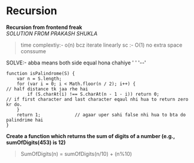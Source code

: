 # Recursion
**Recursion from frontend freak**         
*SOLUTION FROM PRAKASH SHUKLA*
>  time complextiy:- o(n)  bcz iterate linearly
> sc :- O(1)     no extra space conssume

SOLVE:-   abba  means both side equal hona chahiye
          '  ' 
          '--' 
```             
function isPalindrome(S) {
    var n = S.length;
    for (var i = 0; i < Math.floor(n / 2); i++) {                          // half distance tk jaa rhe hai
        if (S.charAt(i) !== S.charAt(n - 1 - i)) return 0;                 // if first character and last character eqaul nhi hua to return zero  kr do.
    }
    return 1;             // agaar uper sahi false nhi hua to bta do palindrime hai
}

```
**Create a function which returns the sum of digits of a number (e.g., sumOfDigits(453) is 12)**
> SumOfDigits(n) = sumOfDigits(n/10) + (n%10)

```


